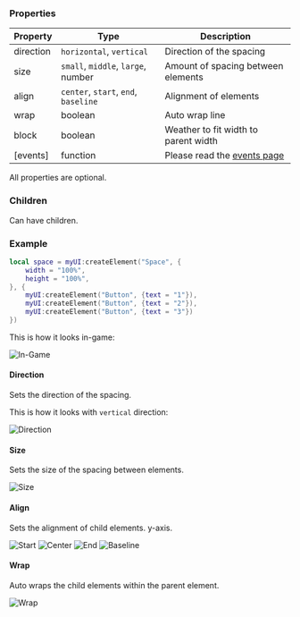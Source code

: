 ### Properties
| Property          | Type                                 | Description                           |
|-                  |-                                     |-                                      |
| direction         | `horizontal`, `vertical`             | Direction of the spacing              |
| size              | `small`, `middle`, `large`, number   | Amount of spacing between elements    |
| align             | `center`, `start`, `end`, `baseline` | Alignment of elements                 |
| wrap              | boolean                              | Auto wrap line                        |
| block             | boolean                              | Weather to fit width to parent width  |
| [events]          | function                             | Please read the [events page](Events) |

All properties are optional.

### Children
Can have children.

### Example
```lua
local space = myUI:createElement("Space", {
    width = "100%",
    height = "100%",
}, {
    myUI:createElement("Button", {text = "1"}),
    myUI:createElement("Button", {text = "2"}),
    myUI:createElement("Button", {text = "3"})
})
```
This is how it looks in-game:<p/>
![In-Game](https://i.imgur.com/MWSX07p.png)

#### Direction
Sets the direction of the spacing.<p/>
This is how it looks with `vertical` direction:<p/>
![Direction](https://i.imgur.com/RUgWOdD.png)

#### Size
Sets the size of the spacing between elements.<p/>
![Size](https://i.imgur.com/CqhdsP9.png)

#### Align
Sets the alignment of child elements. y-axis.<p/>
![Start](https://i.imgur.com/3gks0EZ.png)
![Center](https://i.imgur.com/qeS08jy.png)
![End](https://i.imgur.com/DtylrY8.png)
![Baseline](https://i.imgur.com/d6emVz2.png)

#### Wrap
Auto wraps the child elements within the parent element.<p/>
![Wrap](https://i.imgur.com/y2pbPva.png)
